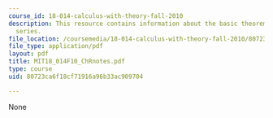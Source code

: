 ```yaml
---
course_id: 18-014-calculus-with-theory-fall-2010
description: This resource contains information about the basic theorems on power
  series.
file_location: /coursemedia/18-014-calculus-with-theory-fall-2010/80723ca6f18cf71916a96b33ac909704_MIT18_014F10_ChRnotes.pdf
file_type: application/pdf
layout: pdf
title: MIT18_014F10_ChRnotes.pdf
type: course
uid: 80723ca6f18cf71916a96b33ac909704

---
```

None